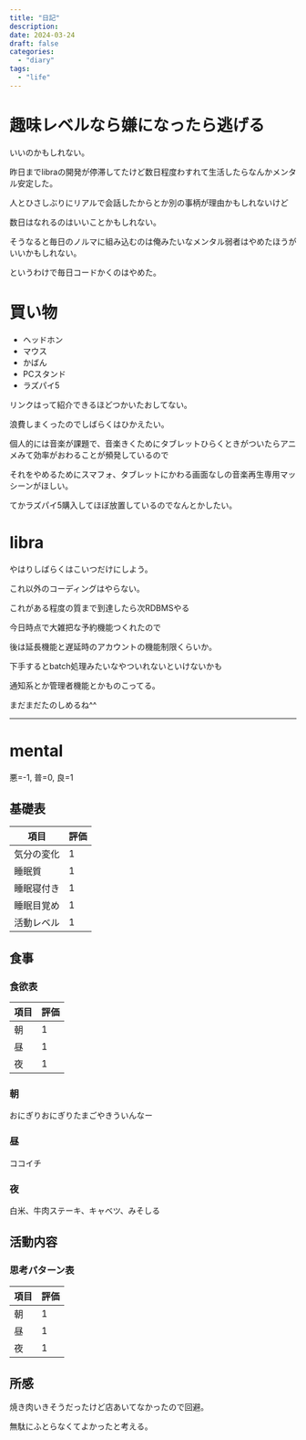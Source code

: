 ```yaml
---
title: "日記"
description:
date: 2024-03-24
draft: false
categories:
  - "diary"
tags:
  - "life"
---
```


# 趣味レベルなら嫌になったら逃げる

いいのかもしれない。

昨日までlibraの開発が停滞してたけど数日程度わすれて生活したらなんかメンタル安定した。

人とひさしぶりにリアルで会話したからとか別の事柄が理由かもしれないけど

数日はなれるのはいいことかもしれない。

そうなると毎日のノルマに組み込むのは俺みたいなメンタル弱者はやめたほうがいいかもしれない。

というわけで毎日コードかくのはやめた。

# 買い物

- ヘッドホン
- マウス
- かばん
- PCスタンド
- ラズパイ5

リンクはって紹介できるほどつかいたおしてない。

浪費しまくったのでしばらくはひかえたい。

個人的には音楽が課題で、音楽きくためにタブレットひらくときがついたらアニメみて効率がおわることが頻発しているので

それをやめるためにスマフォ、タブレットにかわる画面なしの音楽再生専用マッシーンがほしい。

てかラズパイ5購入してほぼ放置しているのでなんとかしたい。

# libra

やはりしばらくはこいつだけにしよう。

これ以外のコーディングはやらない。

これがある程度の質まで到達したら次RDBMSやる

今日時点で大雑把な予約機能つくれたので

後は延長機能と遅延時のアカウントの機能制限くらいか。

下手するとbatch処理みたいなやついれないといけないかも

通知系とか管理者機能とかものこってる。

まだまだたのしめるね^^

---

# mental

悪=-1, 普=0, 良=1

## 基礎表

| 項目       | 評価 |
| ---------- | ---- |
| 気分の変化 | 1    |
| 睡眠質     | 1    |
| 睡眠寝付き | 1    |
| 睡眠目覚め | 1    |
| 活動レベル | 1    |

## 食事

### 食欲表

| 項目 | 評価 |
| ---- | ---- |
| 朝   | 1    |
| 昼   | 1    |
| 夜   | 1    |

### 朝

おにぎりおにぎりたまごやきういんなー

### 昼

ココイチ

### 夜

白米、牛肉ステーキ、キャベツ、みそしる

## 活動内容

### 思考パターン表

| 項目 | 評価 |
| ---- | ---- |
| 朝   | 1    |
| 昼   | 1    |
| 夜   | 1    |

## 所感

焼き肉いきそうだったけど店あいてなかったので回避。

無駄にふとらなくてよかったと考える。
